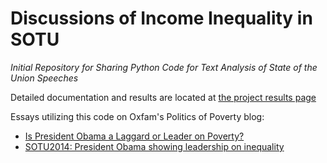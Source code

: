 Discussions of Income Inequality in SOTU
========================================

_Initial Repository for Sharing Python Code for Text Analysis of State of the Union Speeches_

Detailed documentation and results are located at [the project results page](http://scaleanalytics.com/client/oxfam/sotu/results/)


Essays utilizing this code on Oxfam's Politics of Poverty blog:
* [Is President Obama a Laggard or Leader on Poverty?](http://politicsofpoverty.oxfamamerica.org/2014/01/president-obama-laggard-leader-inequality/)
* [SOTU2014: President Obama showing leadership on inequality](http://politicsofpoverty.oxfamamerica.org/2014/01/sotu-2014-inequality-obama-leadership/)


